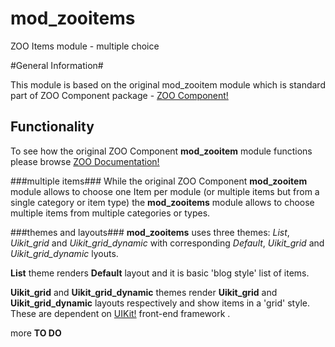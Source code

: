 # mod_zooitems
ZOO Items module - multiple choice

#General Information#

This module is based on the original mod_zooitem module which is standard part of ZOO Component package - [ZOO Component!](http://yootheme.com/zoo/)

## Functionality ##

To see how the original ZOO Component **mod_zooitem**  module functions please browse [ZOO Documentation!](http://yootheme.com/zoo/documentation/getting-started/set-up-zoo-item-module)

###multiple items###
While the original ZOO Component **mod_zooitem** module allows to choose one Item per module (or multiple items but from a single category or item type) the **mod_zooitems** module allows to choose multiple items from multiple categories or types.

###themes and layouts###
**mod_zooitems** uses three themes: *List*, *Uikit_grid* and *Uikit_grid_dynamic* with corresponding *Default*, *Uikit_grid* and *Uikit_grid_dynamic* lyouts.
 
 **List** theme renders **Default** layout and it is basic 'blog style' list of items.
 
 **Uikit_grid** and **Uikit_grid_dynamic** themes render **Uikit_grid** and **Uikit_grid_dynamic** layouts respectively and show items in a 'grid' style. These are dependent on [UIKit!](http://getuikit.com/index.html) front-end framework .
 
 more **TO DO**




